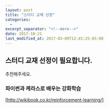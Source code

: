 ```yaml
---
layout: post
title: "스터디 교재 선정"
categories:
  - 
excerpt_separator: "<!--more-->"
date: 2017-10-21
last_modified_at: 2017-03-09T12:45:25-05:00
---
```


## 스터디 교재 선정이 필요합니다.
추천해주세요.

<!--more-->
### 파이썬과 케라스로 배우는 강화학습
[http://wikibook.co.kr/reinforcement-learning/]
